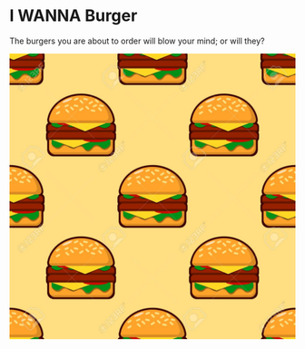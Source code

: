 # I WANNA **Burger**

The burgers you are about to order will blow your mind; or will they?

![Alt text](https://github.com/caliew26/burger/blob/master/public/assets/img/94767513-seamless-pattern-of-burgers-background-for-fast-food-packing-poster-isometry-illustration-eps.jpg "Burger Background")

